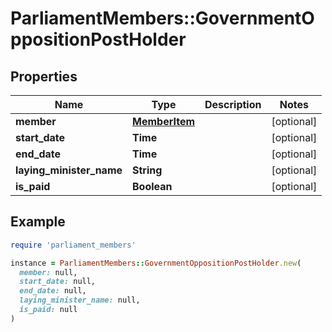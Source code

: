 # ParliamentMembers::GovernmentOppositionPostHolder

## Properties

| Name | Type | Description | Notes |
| ---- | ---- | ----------- | ----- |
| **member** | [**MemberItem**](MemberItem.md) |  | [optional] |
| **start_date** | **Time** |  | [optional] |
| **end_date** | **Time** |  | [optional] |
| **laying_minister_name** | **String** |  | [optional] |
| **is_paid** | **Boolean** |  | [optional] |

## Example

```ruby
require 'parliament_members'

instance = ParliamentMembers::GovernmentOppositionPostHolder.new(
  member: null,
  start_date: null,
  end_date: null,
  laying_minister_name: null,
  is_paid: null
)
```

